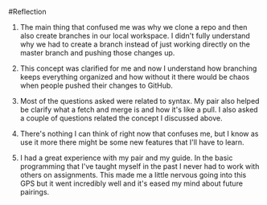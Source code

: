 #Reflection

1. The main thing that confused me was why we clone a repo and then also create branches in our local workspace. I didn't fully understand why we had to create a branch instead of just working directly on the master branch and pushing those changes up.

2. This concept was clarified for me and now I understand how branching keeps everything organized and how without it there would be chaos when people pushed their changes to GitHub.

3. Most of the questions asked were related to syntax. My pair also helped be clarify what a fetch and merge is and how it's like a pull. I also asked a couple of questions related the concept I discussed above.

4. There's nothing I can think of right now that confuses me, but I know as use it more there might be some new features that I'll have to learn. 

5. I had a great experience with my pair and my guide. In the basic programming that I've taught myself in the past I never had to work with others on assignments. This made me a little nervous going into this GPS but it went incredibly well and it's eased my mind about future pairings.